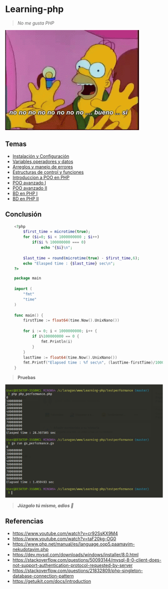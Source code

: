 # Learning-php

> *No me gusta PHP*

![alt](img/homero.gif)

## Temas

- [Instalación y Configuración](./001/README.md)
- [Variables,operadores y datos](./002/)
- [Arreglos y manejo de errores](./003/)
- [Estructuras de control y funciones](./004/)
- [Introduccion a POO en PHP](./005/)
- [POO avanzado I](./006/)
- [POO avanzado II](./007/)
- [BD en PHP I](./008/)
- [BD en PHP II](./009/)

## Conclusión

```php
    <?php
        $first_time = microtime(true);
        for ($i=0; $i < 1000000000 ; $i++)
            if($i % 100000000 === 0)
                echo "{$i}\n";

        $last_time = round(microtime(true) - $first_time,6);
        echo "Elasped time : {$last_time} sec\n";
    ?>
```

```go
    package main

    import (
        "fmt"
        "time"
    )

    func main() {
        firstTime := float64(time.Now().UnixNano())

        for i := 0; i < 1000000000; i++ {
            if i%100000000 == 0 {
                fmt.Println(i)
            }
        }
        lastTime := float64(time.Now().UnixNano())
        fmt.Printf("Elapsed time : %f sec\n", (lastTime-firstTime)/1000000000)
    }
```

> **Pruebas**

![alt](img/test_performance.png)

> ***Júzgalo tú mismo, adios 🙂***

## Referencias

- https://www.youtube.com/watch?v=cr92SsKX9M4
- https://www.youtube.com/watch?v=taF20kg-OG0
- https://www.php.net/manual/es/language.oop5.paamayim-nekudotayim.php
- https://dev.mysql.com/downloads/windows/installer/8.0.html
- https://stackoverflow.com/questions/50093144/mysql-8-0-client-does-not-support-authentication-protocol-requested-by-server
- https://stackoverflow.com/questions/21832809/php-singleton-database-connection-pattern
- https://getuikit.com/docs/introduction